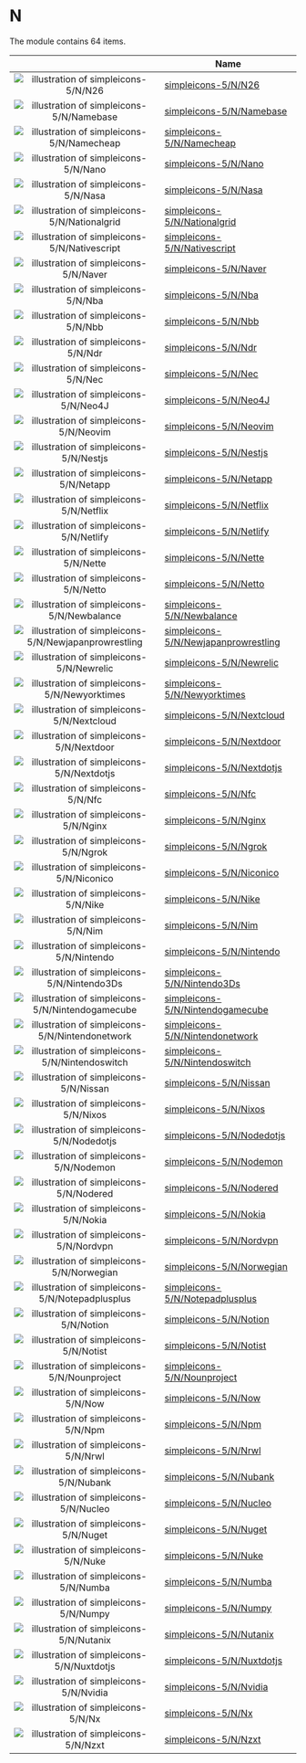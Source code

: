 # N

The module contains 64 items.



| |Name|
|:---:|---|
| ![illustration of simpleicons-5/N/N26](../../simpleicons-5/N/N26.png) | [simpleicons-5/N/N26](../../simpleicons-5/N/N26.md) |
| ![illustration of simpleicons-5/N/Namebase](../../simpleicons-5/N/Namebase.png) | [simpleicons-5/N/Namebase](../../simpleicons-5/N/Namebase.md) |
| ![illustration of simpleicons-5/N/Namecheap](../../simpleicons-5/N/Namecheap.png) | [simpleicons-5/N/Namecheap](../../simpleicons-5/N/Namecheap.md) |
| ![illustration of simpleicons-5/N/Nano](../../simpleicons-5/N/Nano.png) | [simpleicons-5/N/Nano](../../simpleicons-5/N/Nano.md) |
| ![illustration of simpleicons-5/N/Nasa](../../simpleicons-5/N/Nasa.png) | [simpleicons-5/N/Nasa](../../simpleicons-5/N/Nasa.md) |
| ![illustration of simpleicons-5/N/Nationalgrid](../../simpleicons-5/N/Nationalgrid.png) | [simpleicons-5/N/Nationalgrid](../../simpleicons-5/N/Nationalgrid.md) |
| ![illustration of simpleicons-5/N/Nativescript](../../simpleicons-5/N/Nativescript.png) | [simpleicons-5/N/Nativescript](../../simpleicons-5/N/Nativescript.md) |
| ![illustration of simpleicons-5/N/Naver](../../simpleicons-5/N/Naver.png) | [simpleicons-5/N/Naver](../../simpleicons-5/N/Naver.md) |
| ![illustration of simpleicons-5/N/Nba](../../simpleicons-5/N/Nba.png) | [simpleicons-5/N/Nba](../../simpleicons-5/N/Nba.md) |
| ![illustration of simpleicons-5/N/Nbb](../../simpleicons-5/N/Nbb.png) | [simpleicons-5/N/Nbb](../../simpleicons-5/N/Nbb.md) |
| ![illustration of simpleicons-5/N/Ndr](../../simpleicons-5/N/Ndr.png) | [simpleicons-5/N/Ndr](../../simpleicons-5/N/Ndr.md) |
| ![illustration of simpleicons-5/N/Nec](../../simpleicons-5/N/Nec.png) | [simpleicons-5/N/Nec](../../simpleicons-5/N/Nec.md) |
| ![illustration of simpleicons-5/N/Neo4J](../../simpleicons-5/N/Neo4J.png) | [simpleicons-5/N/Neo4J](../../simpleicons-5/N/Neo4J.md) |
| ![illustration of simpleicons-5/N/Neovim](../../simpleicons-5/N/Neovim.png) | [simpleicons-5/N/Neovim](../../simpleicons-5/N/Neovim.md) |
| ![illustration of simpleicons-5/N/Nestjs](../../simpleicons-5/N/Nestjs.png) | [simpleicons-5/N/Nestjs](../../simpleicons-5/N/Nestjs.md) |
| ![illustration of simpleicons-5/N/Netapp](../../simpleicons-5/N/Netapp.png) | [simpleicons-5/N/Netapp](../../simpleicons-5/N/Netapp.md) |
| ![illustration of simpleicons-5/N/Netflix](../../simpleicons-5/N/Netflix.png) | [simpleicons-5/N/Netflix](../../simpleicons-5/N/Netflix.md) |
| ![illustration of simpleicons-5/N/Netlify](../../simpleicons-5/N/Netlify.png) | [simpleicons-5/N/Netlify](../../simpleicons-5/N/Netlify.md) |
| ![illustration of simpleicons-5/N/Nette](../../simpleicons-5/N/Nette.png) | [simpleicons-5/N/Nette](../../simpleicons-5/N/Nette.md) |
| ![illustration of simpleicons-5/N/Netto](../../simpleicons-5/N/Netto.png) | [simpleicons-5/N/Netto](../../simpleicons-5/N/Netto.md) |
| ![illustration of simpleicons-5/N/Newbalance](../../simpleicons-5/N/Newbalance.png) | [simpleicons-5/N/Newbalance](../../simpleicons-5/N/Newbalance.md) |
| ![illustration of simpleicons-5/N/Newjapanprowrestling](../../simpleicons-5/N/Newjapanprowrestling.png) | [simpleicons-5/N/Newjapanprowrestling](../../simpleicons-5/N/Newjapanprowrestling.md) |
| ![illustration of simpleicons-5/N/Newrelic](../../simpleicons-5/N/Newrelic.png) | [simpleicons-5/N/Newrelic](../../simpleicons-5/N/Newrelic.md) |
| ![illustration of simpleicons-5/N/Newyorktimes](../../simpleicons-5/N/Newyorktimes.png) | [simpleicons-5/N/Newyorktimes](../../simpleicons-5/N/Newyorktimes.md) |
| ![illustration of simpleicons-5/N/Nextcloud](../../simpleicons-5/N/Nextcloud.png) | [simpleicons-5/N/Nextcloud](../../simpleicons-5/N/Nextcloud.md) |
| ![illustration of simpleicons-5/N/Nextdoor](../../simpleicons-5/N/Nextdoor.png) | [simpleicons-5/N/Nextdoor](../../simpleicons-5/N/Nextdoor.md) |
| ![illustration of simpleicons-5/N/Nextdotjs](../../simpleicons-5/N/Nextdotjs.png) | [simpleicons-5/N/Nextdotjs](../../simpleicons-5/N/Nextdotjs.md) |
| ![illustration of simpleicons-5/N/Nfc](../../simpleicons-5/N/Nfc.png) | [simpleicons-5/N/Nfc](../../simpleicons-5/N/Nfc.md) |
| ![illustration of simpleicons-5/N/Nginx](../../simpleicons-5/N/Nginx.png) | [simpleicons-5/N/Nginx](../../simpleicons-5/N/Nginx.md) |
| ![illustration of simpleicons-5/N/Ngrok](../../simpleicons-5/N/Ngrok.png) | [simpleicons-5/N/Ngrok](../../simpleicons-5/N/Ngrok.md) |
| ![illustration of simpleicons-5/N/Niconico](../../simpleicons-5/N/Niconico.png) | [simpleicons-5/N/Niconico](../../simpleicons-5/N/Niconico.md) |
| ![illustration of simpleicons-5/N/Nike](../../simpleicons-5/N/Nike.png) | [simpleicons-5/N/Nike](../../simpleicons-5/N/Nike.md) |
| ![illustration of simpleicons-5/N/Nim](../../simpleicons-5/N/Nim.png) | [simpleicons-5/N/Nim](../../simpleicons-5/N/Nim.md) |
| ![illustration of simpleicons-5/N/Nintendo](../../simpleicons-5/N/Nintendo.png) | [simpleicons-5/N/Nintendo](../../simpleicons-5/N/Nintendo.md) |
| ![illustration of simpleicons-5/N/Nintendo3Ds](../../simpleicons-5/N/Nintendo3Ds.png) | [simpleicons-5/N/Nintendo3Ds](../../simpleicons-5/N/Nintendo3Ds.md) |
| ![illustration of simpleicons-5/N/Nintendogamecube](../../simpleicons-5/N/Nintendogamecube.png) | [simpleicons-5/N/Nintendogamecube](../../simpleicons-5/N/Nintendogamecube.md) |
| ![illustration of simpleicons-5/N/Nintendonetwork](../../simpleicons-5/N/Nintendonetwork.png) | [simpleicons-5/N/Nintendonetwork](../../simpleicons-5/N/Nintendonetwork.md) |
| ![illustration of simpleicons-5/N/Nintendoswitch](../../simpleicons-5/N/Nintendoswitch.png) | [simpleicons-5/N/Nintendoswitch](../../simpleicons-5/N/Nintendoswitch.md) |
| ![illustration of simpleicons-5/N/Nissan](../../simpleicons-5/N/Nissan.png) | [simpleicons-5/N/Nissan](../../simpleicons-5/N/Nissan.md) |
| ![illustration of simpleicons-5/N/Nixos](../../simpleicons-5/N/Nixos.png) | [simpleicons-5/N/Nixos](../../simpleicons-5/N/Nixos.md) |
| ![illustration of simpleicons-5/N/Nodedotjs](../../simpleicons-5/N/Nodedotjs.png) | [simpleicons-5/N/Nodedotjs](../../simpleicons-5/N/Nodedotjs.md) |
| ![illustration of simpleicons-5/N/Nodemon](../../simpleicons-5/N/Nodemon.png) | [simpleicons-5/N/Nodemon](../../simpleicons-5/N/Nodemon.md) |
| ![illustration of simpleicons-5/N/Nodered](../../simpleicons-5/N/Nodered.png) | [simpleicons-5/N/Nodered](../../simpleicons-5/N/Nodered.md) |
| ![illustration of simpleicons-5/N/Nokia](../../simpleicons-5/N/Nokia.png) | [simpleicons-5/N/Nokia](../../simpleicons-5/N/Nokia.md) |
| ![illustration of simpleicons-5/N/Nordvpn](../../simpleicons-5/N/Nordvpn.png) | [simpleicons-5/N/Nordvpn](../../simpleicons-5/N/Nordvpn.md) |
| ![illustration of simpleicons-5/N/Norwegian](../../simpleicons-5/N/Norwegian.png) | [simpleicons-5/N/Norwegian](../../simpleicons-5/N/Norwegian.md) |
| ![illustration of simpleicons-5/N/Notepadplusplus](../../simpleicons-5/N/Notepadplusplus.png) | [simpleicons-5/N/Notepadplusplus](../../simpleicons-5/N/Notepadplusplus.md) |
| ![illustration of simpleicons-5/N/Notion](../../simpleicons-5/N/Notion.png) | [simpleicons-5/N/Notion](../../simpleicons-5/N/Notion.md) |
| ![illustration of simpleicons-5/N/Notist](../../simpleicons-5/N/Notist.png) | [simpleicons-5/N/Notist](../../simpleicons-5/N/Notist.md) |
| ![illustration of simpleicons-5/N/Nounproject](../../simpleicons-5/N/Nounproject.png) | [simpleicons-5/N/Nounproject](../../simpleicons-5/N/Nounproject.md) |
| ![illustration of simpleicons-5/N/Now](../../simpleicons-5/N/Now.png) | [simpleicons-5/N/Now](../../simpleicons-5/N/Now.md) |
| ![illustration of simpleicons-5/N/Npm](../../simpleicons-5/N/Npm.png) | [simpleicons-5/N/Npm](../../simpleicons-5/N/Npm.md) |
| ![illustration of simpleicons-5/N/Nrwl](../../simpleicons-5/N/Nrwl.png) | [simpleicons-5/N/Nrwl](../../simpleicons-5/N/Nrwl.md) |
| ![illustration of simpleicons-5/N/Nubank](../../simpleicons-5/N/Nubank.png) | [simpleicons-5/N/Nubank](../../simpleicons-5/N/Nubank.md) |
| ![illustration of simpleicons-5/N/Nucleo](../../simpleicons-5/N/Nucleo.png) | [simpleicons-5/N/Nucleo](../../simpleicons-5/N/Nucleo.md) |
| ![illustration of simpleicons-5/N/Nuget](../../simpleicons-5/N/Nuget.png) | [simpleicons-5/N/Nuget](../../simpleicons-5/N/Nuget.md) |
| ![illustration of simpleicons-5/N/Nuke](../../simpleicons-5/N/Nuke.png) | [simpleicons-5/N/Nuke](../../simpleicons-5/N/Nuke.md) |
| ![illustration of simpleicons-5/N/Numba](../../simpleicons-5/N/Numba.png) | [simpleicons-5/N/Numba](../../simpleicons-5/N/Numba.md) |
| ![illustration of simpleicons-5/N/Numpy](../../simpleicons-5/N/Numpy.png) | [simpleicons-5/N/Numpy](../../simpleicons-5/N/Numpy.md) |
| ![illustration of simpleicons-5/N/Nutanix](../../simpleicons-5/N/Nutanix.png) | [simpleicons-5/N/Nutanix](../../simpleicons-5/N/Nutanix.md) |
| ![illustration of simpleicons-5/N/Nuxtdotjs](../../simpleicons-5/N/Nuxtdotjs.png) | [simpleicons-5/N/Nuxtdotjs](../../simpleicons-5/N/Nuxtdotjs.md) |
| ![illustration of simpleicons-5/N/Nvidia](../../simpleicons-5/N/Nvidia.png) | [simpleicons-5/N/Nvidia](../../simpleicons-5/N/Nvidia.md) |
| ![illustration of simpleicons-5/N/Nx](../../simpleicons-5/N/Nx.png) | [simpleicons-5/N/Nx](../../simpleicons-5/N/Nx.md) |
| ![illustration of simpleicons-5/N/Nzxt](../../simpleicons-5/N/Nzxt.png) | [simpleicons-5/N/Nzxt](../../simpleicons-5/N/Nzxt.md) |



